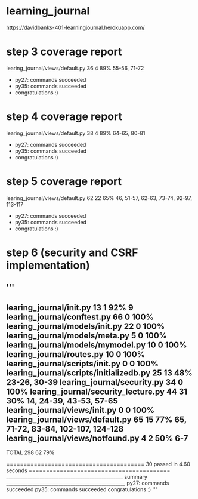 # learning_journal
https://davidbanks-401-learningjournal.herokuapp.com/

# step 3 coverage report
learing_journal/views/default.py             36      4    89%   55-56, 71-72

* py27: commands succeeded
* py35: commands succeeded
* congratulations :)

# step 4 coverage report
learing_journal/views/default.py             38      4    89%   64-65, 80-81

* py27: commands succeeded
* py35: commands succeeded
* congratulations :)

# step 5 coverage report
learing_journal/views/default.py             62     22    65%   46, 51-57, 62-63, 73-74, 92-97, 113-117

* py27: commands succeeded
* py35: commands succeeded
* congratulations :)

# step 6 (security and CSRF implementation)
'''
-----------------------------------------------------------------------------
learing_journal/__init__.py                        13      1    92%   9
learing_journal/conftest.py                        66      0   100%
learing_journal/models/__init__.py                 22      0   100%
learing_journal/models/meta.py                      5      0   100%
learing_journal/models/mymodel.py                  10      0   100%
learing_journal/routes.py                          10      0   100%
learing_journal/scripts/__init__.py                 0      0   100%
learing_journal/scripts/initializedb.py            25     13    48%   23-26, 30-39
learing_journal/security.py                        34      0   100%
learing_journal/security_lecture.py                44     31    30%   14, 24-39, 43-53, 57-65
learing_journal/views/__init__.py                   0      0   100%
learing_journal/views/default.py                   65     15    77%   65, 71-72, 83-84, 102-107, 124-128
learing_journal/views/notfound.py                   4      2    50%   6-7
-----------------------------------------------------------------------------
TOTAL                                             298     62    79%


======================================== 30 passed in 4.60 seconds =========================================
_________________________________________________ summary __________________________________________________
  py27: commands succeeded
  py35: commands succeeded
  congratulations :)
'''
